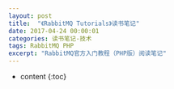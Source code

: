 ```yaml
---
layout: post
title:  "《RabbitMQ Tutorials》读书笔记"
date: 2017-04-24 00:00:01
categories: 读书笔记-技术
tags: RabbitMQ PHP
excerpt: "RabbitMQ官方入门教程（PHP版）阅读笔记"
---
```


* content
{:toc}



































